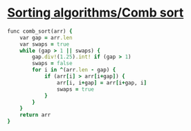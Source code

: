 [1]: https://rosettacode.org/wiki/Sorting_algorithms/Comb_sort

# [Sorting algorithms/Comb sort][1]

```ruby
func comb_sort(arr) {
    var gap = arr.len
    var swaps = true
    while (gap > 1 || swaps) {
        gap.div!(1.25).int! if (gap > 1)
        swaps = false
        for i in ^(arr.len - gap) {
            if (arr[i] > arr[i+gap]) {
                arr[i, i+gap] = arr[i+gap, i]
                swaps = true
            }
        }
    }
    return arr
}
```
